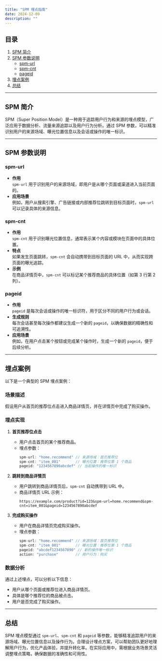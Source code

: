 ```yaml
---
title: "SPM 埋点指南"
date: 2024-12-09
description: ""
---
```


## 目录
1. [SPM 简介](#spm-简介)
2. [SPM 参数说明](#spm-参数说明)
   - [spm-url](#spm-url)
   - [spm-cnt](#spm-cnt)
   - [pageid](#pageid)
3. [埋点案例](#埋点案例)
4. [总结](#总结)

---

## SPM 简介

SPM（Super Position Model）是一种用于追踪用户行为和来源的埋点模型，广泛应用于数据分析、流量来源追踪以及用户行为分析。通过 SPM 参数，可以精准识别用户的来源场域、曝光位置信息以及会话或操作的唯一标识。

---

## SPM 参数说明

### spm-url
- **作用**  
  `spm-url` 用于识别用户的来源场域，即用户是从哪个页面或渠道进入当前页面的。
- **应用场景**  
  例如，用户从搜索引擎、广告链接或内部推荐位跳转到目标页面时，`spm-url` 可以记录具体的来源信息。

### spm-cnt
- **作用**  
  `spm-cnt` 用于识别曝光位置信息，通常表示某个内容或模块在页面中的具体位置。
- **特点**  
  如果发生页面跳转，`spm-cnt` 会自动携带到目标页面的 URL 中，从而实现跨页面的曝光追踪。
- **示例**  
  在商品详情页中，`spm-cnt` 可以标记某个推荐商品的具体位置（如第 3 行第 2 列）。

### pageid
- **作用**  
  `pageid` 是每次会话或操作的唯一标识符，用于区分不同的用户行为或会话。
- **生成规则**  
  每次会话甚至每次操作都建议生成一个新的 `pageid`，以确保数据的精确性和可追溯性。
- **应用场景**  
  例如，在用户点击某个按钮或完成某个操作时，生成一个新的 `pageid`，便于后续分析。

---

## 埋点案例

以下是一个典型的 SPM 埋点案例：

### 场景描述
假设用户从首页的推荐位点击进入商品详情页，并在详情页中完成了购买操作。

### 埋点实现
1. **首页推荐位点击**
   - 用户点击首页的某个推荐商品。
   - 埋点参数：
     ```javascript
     spm-url: "home.recommend" // 来源场域：首页推荐位
     spm-cnt: "item_001"       // 曝光位置：推荐位第 1 个商品
     pageid: "1234567890abcdef" // 当前操作的唯一标识
     ```

2. **跳转到商品详情页**
   - 用户跳转到商品详情页后，`spm-cnt` 自动携带到 URL 中。
   - 商品详情页 URL 示例：
     ```
     https://example.com/product?id=123&spm-url=home.recommend&spm-cnt=item_001&pageid=1234567890abcdef
     ```

3. **完成购买操作**
   - 用户在商品详情页完成购买操作。
   - 埋点参数：
     ```javascript
     spm-url: "home.recommend" // 来源场域：首页推荐位
     spm-cnt: "item_001"       // 曝光位置：推荐位第 1 个商品
     pageid: "abcdef1234567890" // 新的操作唯一标识
     action: "purchase"        // 用户行为：购买
     ```

### 数据分析
通过上述埋点，可以分析以下信息：
- 用户从哪个页面或推荐位进入商品详情页。
- 具体是哪个推荐位的商品被点击。
- 用户是否完成了购买操作。

---

## 总结

SPM 埋点模型通过 `spm-url`、`spm-cnt` 和 `pageid` 等参数，能够精准追踪用户的来源场域、曝光位置信息以及操作行为。合理设计埋点方案，可以帮助团队更好地理解用户行为，优化产品体验，并提升转化率。在实际应用中，需根据业务场景灵活调整埋点策略，确保数据的准确性和可用性。
